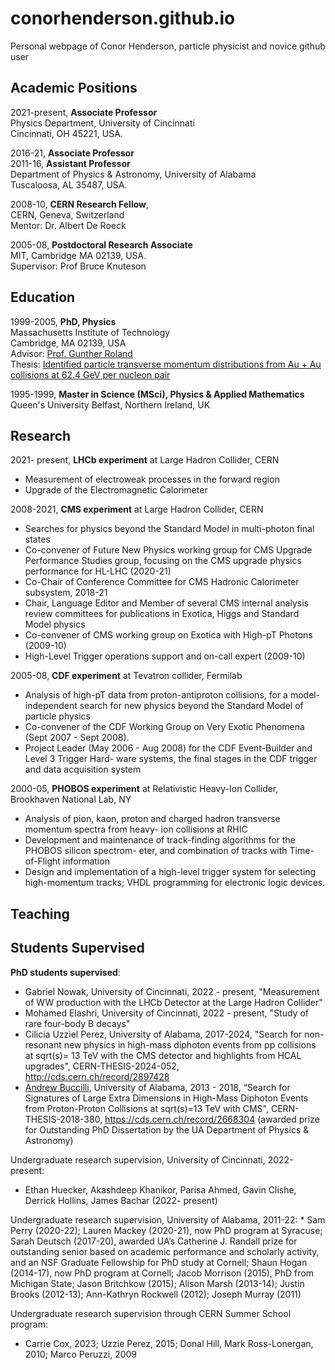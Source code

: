 # conorhenderson.github.io
Personal webpage of Conor Henderson, particle physicist and novice github user

## Academic Positions

2021-present, **Associate Professor** <br>
Physics Department, University of Cincinnati<br>
Cincinnati, OH 45221, USA.

2016-21, **Associate Professor**<br>
2011-16, **Assistant Professor**<br>
Department of Physics & Astronomy, University of Alabama<br>
Tuscaloosa, AL 35487, USA.

2008-10, **CERN Research Fellow**,<br>
CERN, Geneva, Switzerland<br>
Mentor: Dr. Albert De Roeck

2005-08, **Postdoctoral Research Associate**<br>
MIT, Cambridge MA 02139, USA.<br>
Supervisor: Prof Bruce Knuteson

## Education

1999-2005, **PhD, Physics** <br>
Massachusetts Institute of Technology<br>
Cambridge, MA 02139, USA<br>
Advisor: <a href="https://physics.mit.edu/faculty/gunther-roland/">Prof. Gunther Roland</a><br>
Thesis: <a href="https://dspace.mit.edu/handle/1721.1/34393"> Identified particle transverse momentum distributions from Au + Au collisions at 62.4 GeV per nucleon pair</a>

1995-1999, **Master in Science (MSci), Physics & Applied Mathematics**<br>
Queen's University Belfast, Northern Ireland, UK

## Research
2021- present, **LHCb experiment** at Large Hadron Collider, CERN
   * Measurement of electroweak processes in the forward region
   * Upgrade of the Electromagnetic Calorimeter
     
2008-2021, **CMS experiment** at Large Hadron Collider, CERN
   * Searches for physics beyond the Standard Model in multi-photon final states
   * Co-convener of Future New Physics working group for CMS Upgrade Performance Studies group, focusing on the CMS upgrade physics performance for HL-LHC (2020-21)
   * Co-Chair of Conference Committee for CMS Hadronic Calorimeter subsystem, 2018-21
   * Chair, Language Editor and Member of several CMS internal analysis review committees for publications in Exotica, Higgs and Standard Model physics
   * Co-convener of CMS working group on Exotica with High-pT Photons (2009-10)
   * High-Level Trigger operations support and on-call expert (2009-10)
   
2005-08, **CDF experiment** at Tevatron collider, Fermilab
   * Analysis of high-pT data from proton-antiproton collisions, for a model-independent search for new physics beyond the Standard Model of particle physics
   * Co-convener of the CDF Working Group on Very Exotic Phenomena (Sept 2007 - Sept 2008).
   * Project Leader (May 2006 - Aug 2008) for the CDF Event-Builder and Level 3 Trigger Hard-
ware systems, the final stages in the CDF trigger and data acquisition system

2000-05, **PHOBOS experiment** at Relativistic Heavy-Ion Collider, Brookhaven National Lab, NY
   * Analysis of pion, kaon, proton and charged hadron transverse momentum spectra from heavy- ion collisions at RHIC
   * Development and maintenance of track-finding algorithms for the PHOBOS silicon spectrom- eter, and combination of tracks with Time-of-Flight information
   * Design and implementation of a high-level trigger system for selecting high-momentum tracks; VHDL programming for electronic logic devices.



   
## Teaching

## Students Supervised

**PhD students supervised**:
   * Gabriel Nowak, University of Cincinnati, 2022 - present, "Measurement of WW production with the LHCb Detector at the Large Hadron Collider"
   * Mohamed Elashri, University of Cincinnati, 2022 - present, "Study of rare four-body B decays"
   * Cilicia Uzziel Perez, University of Alabama, 2017-2024, "Search for non-resonant new physics in high-mass diphoton events from pp collisions at sqrt(s)= 13 TeV with the CMS detector and highlights from HCAL upgrades", CERN-THESIS-2024-052, http://cds.cern.ch/record/2897428 
   * <a href="https://abuccilli.github.io/"> Andrew Buccilli</a>, University of Alabama, 2013 - 2018, “Search for Signatures of Large Extra Dimensions in High-Mass Diphoton Events from Proton-Proton Collisions at sqrt(s)=13 TeV with CMS", CERN-THESIS-2018-380, https://cds.cern.ch/record/2668304  (awarded prize for Outstanding PhD Dissertation by the UA Department of Physics & Astronomy)

Undergraduate research supervision, University of Cincinnati, 2022-present:
   * Ethan Huecker, Akashdeep Khanikor, Parisa Ahmed, Gavin Clishe, Derrick Hollins, James Bachar (2022- present)

 Undergraduate research supervision, University of Alabama, 2011-22:
    * Sam Perry (2020-22); Lauren Mackey (2020-21), now PhD program at Syracuse; Sarah Deutsch (2017-20), awarded UA’s Catherine J. Randall prize for outstanding senior based on academic performance and scholarly activity, and an NSF Graduate Fellowship for PhD study at Cornell; Shaun Hogan (2014-17), now PhD program at Cornell; Jacob Morrison (2015), PhD from Michigan State; Jason Britchkow (2015); Alison Marsh (2013-14); Justin Brooks (2012-13); Ann-Kathryn Rockwell (2012); Joseph Murray (2011)
  
Undergraduate research supervision through CERN Summer School program:
   * Carrie Cox, 2023; Uzzie Perez, 2015; Donal Hill, Mark Ross-Lonergan, 2010; Marco Peruzzi, 2009
